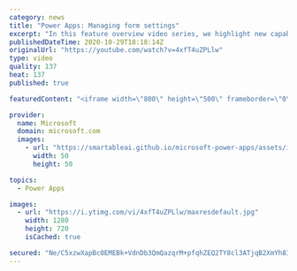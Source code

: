```yaml
---
category: news
title: "Power Apps: Managing form settings"
excerpt: "In this feature overview video series, we highlight new capabilities included in the latest update to Microsoft Power Apps.  Improvements to Microsoft Power Apps for managing form settings and events allow users to set various features on a form in the new modern designer.   Get the most out of Power"
publishedDateTime: 2020-10-29T18:18:14Z
originalUrl: "https://youtube.com/watch?v=4xfT4uZPLlw"
type: video
quality: 137
heat: 137
published: true

featuredContent: "<iframe width=\"800\" height=\"500\" frameborder=\"0\" src=\"https://www.youtube.com/embed/4xfT4uZPLlw\" allow=\"accelerometer; autoplay; encrypted-media; gyroscope; picture-in-picture\" allowfullscreen></iframe>"

provider:
  name: Microsoft
  domain: microsoft.com
  images:
    - url: "https://smartableai.github.io/microsoft-power-apps/assets/images/organizations/microsoft.com-50x50.jpg"
      width: 50
      height: 50

topics:
  - Power Apps

images:
  - url: "https://i.ytimg.com/vi/4xfT4uZPLlw/maxresdefault.jpg"
    width: 1280
    height: 720
    isCached: true

secured: "Ne/C5xzwXapBc0EMEBk+VdnDb3QmQazqrM+pfqhZEQ2TY8cl3ATjqB2XmYh8Ik8iuxmrHoJRWcNVao4cgxnY/oclJ00ixQEt3c8RYnA0NyiaOSE133JPhW8vrlEGnNuxz8/orNsirlPXU/FJwoXSgNQUFRz184mLxEjrUZ4rZ3Hk/zGymu7q9IknH0guAd6oQ7TrPcrO1uLrA3kNwthdfO/w+V0FKG0uAsPlRVbDOM8M+VktdpgNG5JtQPncj8IQWaTj7di1+LTseuDQxg5Qig3XoNtcOa6fLMsm1bbZdWZ961Kb4am4yg2lRaM3vcBs2qM0ObYMZV35bT21u4tk05/oLs86wXnC7CExZiaLhO5YIYirE0xEbWcoQ42nGNl1ZBmpogGrbjgzpZEjPKe/VgSGz8w0AJ/Kqfw5qPBDpcFPGTOOpzH1l6yFRgzIaFWH;6DazJ8RjYaIBTi7AoCKYIw=="
---
```


